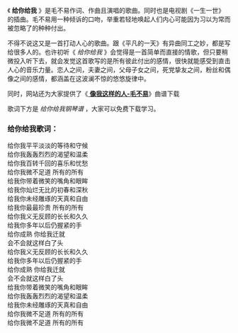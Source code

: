 

《 **给你给我**
》是毛不易作词、作曲且演唱的歌曲。同时也是电视剧《一生一世》的插曲。毛不易用一种倾诉的口吻，举重若轻地唤起人们内心可能因为习以为常而被忽略了的种种付出。

不得不说这又是一首打动人心的歌曲。跟《平凡的一天》有异曲同工之妙，都是写给很多人的。也许初听《 _给你给我_
》会觉得是一首简单而直接的情歌，但只要稍微投入听下去，就会发觉这首歌写的是所有彼此付出的感情，很快就能感受到直击人心的音乐力量。恋人之间，夫妻之间，父母子女之间，死党挚友之间，粉丝和偶像之间的感情，都涵盖在这波澜不惊的悠悠旋律中。

同时，网站还为大家提供了《[ **像我这样的人-毛不易**](Music-8576-像我这样的人-毛不易.html "像我这样的人-毛不易")》曲谱下载

歌词下方是 _给你给我钢琴谱_ ，大家可以免费下载学习。

### 给你给我歌词：

给你我平平淡淡的等待和守候  
给你我轰轰烈烈的渴望和温柔  
给你我百转千回的喜乐和忧愁  
给你我微不足道 所有的所有  
给我你带着微笑的嘴角和眼眸  
给我你灿烂无比的初春和深秋  
给我你未经雕琢的天真和自由  
给我你最最珍贵 所有的所有  
给你我义无反顾的长长和久久  
给我你多年以后仍握紧的手  
给你成熟 你给我迁就  
会不会就这样白了头  
给你我义无反顾的长长和久久  
给我你多年以后仍握紧的手  
给你成熟 你给我迁就  
会不会就这样白了头  
给我你带着微笑的嘴角和眼眸  
给你我轰轰烈烈的渴望和温柔  
给我你未经雕琢的天真和自由  
给你我微不足道 所有的所有  
给你我微不足道 所有的所有

